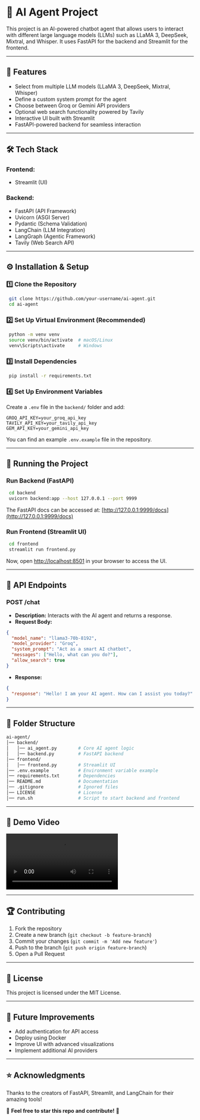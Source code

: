 # 🚀 AI Agent Project

This project is an AI-powered chatbot agent that allows users to interact with different large language models (LLMs) such as LLaMA 3, DeepSeek, Mixtral, and Whisper. It uses FastAPI for the backend and Streamlit for the frontend.

---

## 📌 Features

- Select from multiple LLM models (LLaMA 3, DeepSeek, Mixtral, Whisper)
- Define a custom system prompt for the agent
- Choose between Groq or Gemini API providers
- Optional web search functionality powered by Tavily
- Interactive UI built with Streamlit
- FastAPI-powered backend for seamless interaction

---

## 🛠 Tech Stack

### **Frontend:**
- Streamlit (UI)

### **Backend:**
- FastAPI (API Framework)
- Uvicorn (ASGI Server)
- Pydantic (Schema Validation)
- LangChain (LLM Integration)
- LangGraph (Agentic Framework)
- Tavily (Web Search API)

---

## ⚙️ Installation & Setup

### **1️⃣ Clone the Repository**
```sh
 git clone https://github.com/your-username/ai-agent.git
 cd ai-agent
```

### **2️⃣ Set Up Virtual Environment (Recommended)**
```sh
 python -m venv venv
 source venv/bin/activate  # macOS/Linux
 venv\Scripts\activate     # Windows
```

### **3️⃣ Install Dependencies**
```sh
 pip install -r requirements.txt
```

### **4️⃣ Set Up Environment Variables**
Create a `.env` file in the `backend/` folder and add:
```env
GROQ_API_KEY=your_groq_api_key
TAVILY_API_KEY=your_tavily_api_key
GEM_API_KEY=your_gemini_api_key
```

You can find an example `.env.example` file in the repository.

---

## 🚀 Running the Project

### **Run Backend (FastAPI)**
```sh
 cd backend
 uvicorn backend:app --host 127.0.0.1 --port 9999
```
The FastAPI docs can be accessed at: [http://127.0.0.1:9999/docs](http://127.0.0.1:9999/docs)

### **Run Frontend (Streamlit UI)**
```sh
 cd frontend
 streamlit run frontend.py
```

Now, open [http://localhost:8501](http://localhost:8501) in your browser to access the UI.

---

## 📡 API Endpoints

### **POST /chat**
- **Description:** Interacts with the AI agent and returns a response.
- **Request Body:**
```json
{
  "model_name": "llama3-70b-8192",
  "model_provider": "Groq",
  "system_prompt": "Act as a smart AI chatbot",
  "messages": ["Hello, what can you do?"],
  "allow_search": true
}
```
- **Response:**
```json
{
  "response": "Hello! I am your AI agent. How can I assist you today?"
}
```

---

## 📜 Folder Structure
```bash
ai-agent/
│── backend/
│   │── ai_agent.py        # Core AI agent logic
│   │── backend.py         # FastAPI backend
│── frontend/
│   │── frontend.py        # Streamlit UI
│── .env.example           # Environment variable example
│── requirements.txt       # Dependencies
│── README.md              # Documentation
│── .gitignore             # Ignored files
│── LICENSE                # License
│── run.sh                 # Script to start backend and frontend
```

---

## 🎥 Demo Video
![Watch the demo](video_2025-02-08_11-17-34.mp4)

---

## 🏆 Contributing

1. Fork the repository
2. Create a new branch (`git checkout -b feature-branch`)
3. Commit your changes (`git commit -m 'Add new feature'`)
4. Push to the branch (`git push origin feature-branch`)
5. Open a Pull Request

---

## 📜 License
This project is licensed under the MIT License.

---

## 🎯 Future Improvements
- Add authentication for API access
- Deploy using Docker
- Improve UI with advanced visualizations
- Implement additional AI providers

---

## ⭐ Acknowledgments
Thanks to the creators of FastAPI, Streamlit, and LangChain for their amazing tools!

🚀 **Feel free to star this repo and contribute!** 🎯

